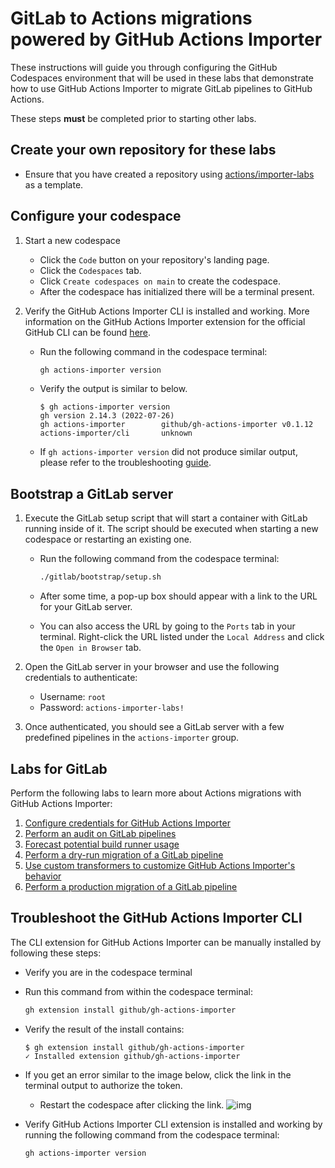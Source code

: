 # GitLab to Actions migrations powered by GitHub Actions Importer

These instructions will guide you through configuring the GitHub Codespaces environment that will be used in these labs that demonstrate how to use GitHub Actions Importer to migrate GitLab pipelines to GitHub Actions.

These steps **must** be completed prior to starting other labs.

## Create your own repository for these labs

- Ensure that you have created a repository using [actions/importer-labs](https://github.com/actions/importer-labs) as a template.

## Configure your codespace

1. Start a new codespace

    - Click the `Code` button on your repository's landing page.
    - Click the `Codespaces` tab.
    - Click `Create codespaces on main` to create the codespace.
    - After the codespace has initialized there will be a terminal present.

2. Verify the GitHub Actions Importer CLI is installed and working. More information on the GitHub Actions Importer extension for the official GitHub CLI can be found [here](https://github.com/github/gh-actions-importer).

    - Run the following command in the codespace terminal:

      ```bash
      gh actions-importer version
      ```

    - Verify the output is similar to below.

      ```console
      $ gh actions-importer version
      gh version 2.14.3 (2022-07-26)
      gh actions-importer        github/gh-actions-importer v0.1.12
      actions-importer/cli       unknown
      ```

    - If `gh actions-importer version` did not produce similar output, please refer to the troubleshooting [guide](#troubleshoot-the-actions-importer/cli).

## Bootstrap a GitLab server

1. Execute the GitLab setup script that will start a container with GitLab running inside of it. The script should be executed when starting a new codespace or restarting an existing one.

    - Run the following command from the codespace terminal:

      ```bash
      ./gitlab/bootstrap/setup.sh
      ```

    - After some time, a pop-up box should appear with a link to the URL for your GitLab server.

    - You can also access the URL by going to the `Ports` tab in your terminal. Right-click the URL listed under the `Local Address` and click the `Open in Browser` tab.

2. Open the GitLab server in your browser and use the following credentials to authenticate:

    - Username: `root`
    - Password: `actions-importer-labs!`

3. Once authenticated, you should see a GitLab server with a few predefined pipelines in the `actions-importer` group.

## Labs for GitLab

Perform the following labs to learn more about Actions migrations with GitHub Actions Importer:

1. [Configure credentials for GitHub Actions Importer](1-configure.md)
2. [Perform an audit on GitLab pipelines](2-audit.md)
3. [Forecast potential build runner usage](3-forecast.md)
4. [Perform a dry-run migration of a GitLab pipeline](4-dry-run.md)
5. [Use custom transformers to customize GitHub Actions Importer's behavior](5-custom-transformers.md)
6. [Perform a production migration of a GitLab pipeline](6-migrate.md)

## Troubleshoot the GitHub Actions Importer CLI

The CLI extension for GitHub Actions Importer can be manually installed by following these steps:

- Verify you are in the codespace terminal
- Run this command from within the codespace terminal:

  ```bash
  gh extension install github/gh-actions-importer
  ```

- Verify the result of the install contains:

  ```console
  $ gh extension install github/gh-actions-importer
  ✓ Installed extension github/gh-actions-importer
  ```

- If you get an error similar to the image below, click the link in the terminal output to authorize the token.
  - Restart the codespace after clicking the link.
  ![img](https://user-images.githubusercontent.com/26442605/169588015-9414404f-82b6-4d0f-89d4-5f0e6941b029.png)
- Verify GitHub Actions Importer CLI extension is installed and working by running the following command from the codespace terminal:

  ```bash
  gh actions-importer version
  ```
